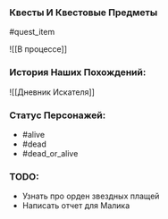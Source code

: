 ### Квесты И Квестовые Предметы

#quest_item

![[В процессе]]

### История Наших Похождений:

![[Дневник Искателя]]

### Статус Персонажей:

- #alive
- #dead
- #dead_or_alive

### TODO:

- Узнать про орден звездных плащей
- Написать отчет для Малика
